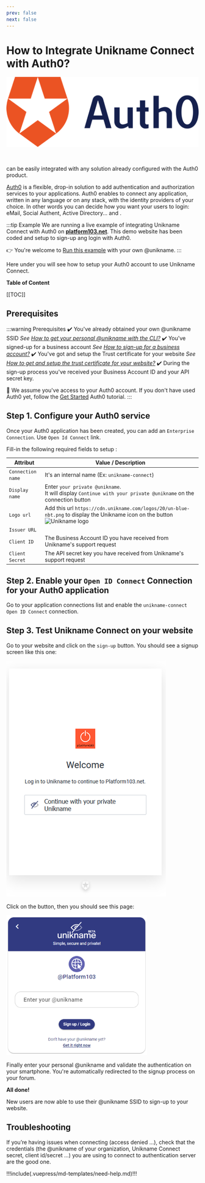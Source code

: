 ```yaml
---
prev: false
next: false
---
```


# How to Integrate Unikname Connect with Auth0?

<hpicture noshadow>![Auth0](./auth0-logo-full.png)</hpicture>

<br/>

<brand name="UNC"/> can be easily integrated with any solution already configured with the Auth0 product. 

[Auth0](https://auth0.com) is a flexible, drop-in solution to add authentication and authorization services to your applications. Auth0 enables to connect any application, written in any language or on any stack, with the identity providers of your choice.
In other words you can decide how you want your users to login: eMail, Social Authent, Active Directory... and <brand name="UNC"/>.

:::tip Example
We are running a live example of integrating Unikname Connect with Auth0 on [**platform103.net**](https://www.platform103.net).
This demo website has been coded and setup to sign-up ang login with Auth0.

👉 You're welcome to [Run this example](https://www.platform103.net) with your own @unikname.
:::

Here under you will see how to setup your Auth0 account to use Unikname Connect.

**Table of Content**

[[TOC]]

<hseparator/>

## Prerequisites

:::warning Prerequisites
:heavy_check_mark: You've already obtained your own @unikname SSID
<hbox>_See [How to get your personal @unikname with the CLI?](./howto-get-my-unikname-via-cli)_</hbox>
:heavy_check_mark: You've signed-up for a business account
<hbox>_See [How to sign-up for a business account?](./howto-signup-business-account)_</hbox>
:heavy_check_mark: You've got and setup the Trust certificate for your website
<hbox>_See [How to get and setup the trust certificate for your website?](./howto-get-unikname-trust-certificate-organization)_</hbox>
:heavy_check_mark: During the sign-up process you've received your Business Account ID and your API secret key.

:book: We assume you've access to your Auth0 account.
<hbox>If you don't have used Auth0 yet, follow the [Get Started](https://auth0.com/docs/quickstarts) Auth0 tutorial.</hbox>
:::

## Step 1. Configure your Auth0 service

Once your Auth0 application has been created, you can add an `Enterprise Connection`. Use `Open Id Connect` link.

Fill-in the following required fields to setup <brand name="UNC"/>: 

| Attribut | Value / Description |
|--------|-----------|
| `Connection name` | It's an internal name (Ex: `unikname-connect`) |
| `Display name` | Enter `your private @unikname`.<br/>It will display `Continue with your private @unikname` on the connection button |
| `Logo url` | Add this url `https://cdn.unikname.com/logos/20/un-blue-nbt.png` to display the Unikname icon on the button ![Unikname logo](https://cdn.unikname.com/logos/20/un-blue-nbt.png) |
| `Issuer URL` | <UncServerUrl/> |
| `Client ID` | The Business Account ID you have received from Unikname's support request |
| `Client Secret` | The API secret key you have received from Unikname's support request |

## Step 2. Enable your `Open ID Connect` Connection for your Auth0 application

Go to your application connections list and enable the `unikname-connect` `Open ID Connect` connection.

## Step 3. Test Unikname Connect on your website

Go to your website and click on the `sign-up` button. You should see a signup screen like this one:

<hpicture noshadow>![Auth0 with Unikname Connect](./auth0-login-screen-with-unc.png)</hpicture>

Click on the button, then you should see this page:

<hpicture noshadow>![enter-your-unikname](./unc-enter-unikname-platform103.png)</hpicture>

Finally enter your personal @unikname and validate the authentication on your smartphone. You're automatically redirected to the signup process on your forum.

**All done!**

New users are now able to use their @unikname SSID to sign-up to your website.

<hseparator/>

## Troubleshooting

If you’re having issues when connecting (access denied ...), check that the credentials (the @unikname of your organization, Unikname Connect secret, client id/secret ...) you are using to connect to <brand name="UNC"/> authentication server are the good one.

!!!include(.vuepress/md-templates/need-help.md)!!!
